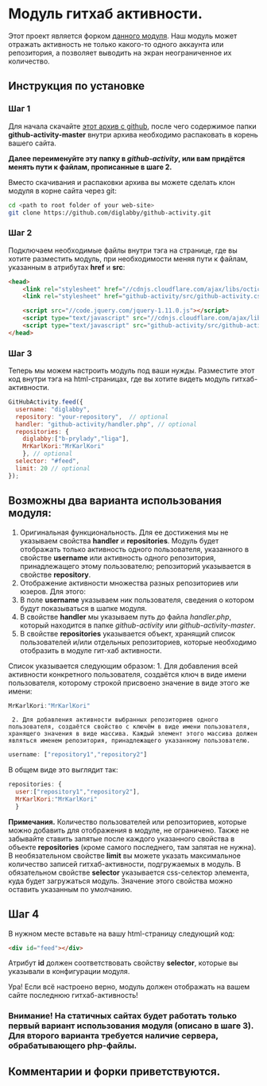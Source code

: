 # Модуль гитхаб активности.


Этот проект является форком [данного модуля](https://github.com/caseyscarborough/github-activity). Наш модуль может отражать активность не только какого-то одного аккаунта или репозитория, а позволяет выводить на экран неограниченное их количество.

## Инструкция по установке

### Шаг 1
Для начала скачайте [этот архив с github](https://github.com/diglabby/github-activity/archive/master.zip), после чего содержимое папки **github-activity-master** внутри архива необходимо распаковать в корень вашего сайта.

**Далее переименуйте эту папку в _github-activity_, или вам придётся менять пути к файлам, прописанные в шаге 2.**

Вместо скачивания и распаковки архива вы можете сделать клон модуля в корне сайта через git:

```bash
cd <path to root folder of your web-site>
git clone https://github.com/diglabby/github-activity.git
```

### Шаг 2

Подключаем необходимые файлы внутри тэга <head> на странице, где вы хотите разместить модуль, при необходимости меняя пути к файлам, указанным в атрибутах **href** и **src**:

```html
<head>
	<link rel="stylesheet" href="//cdnjs.cloudflare.com/ajax/libs/octicons/2.0.2/octicons.min.css">
	<link rel="stylesheet" href="github-activity/src/github-activity.css">

	<script src="//code.jquery.com/jquery-1.11.0.js"></script>
	<script type="text/javascript" src="//cdnjs.cloudflare.com/ajax/libs/mustache.js/0.7.2/mustache.min.js"></script>
	<script type="text/javascript" src="github-activity/src/github-activity.js"></script>
</head>
```

### Шаг 3

Теперь мы можем настроить модуль под ваши нужды. Разместите этот код внутри тэга <body> на html-страницах, где вы хотите видеть модуль гитхаб-активности.
	
```js
GitHubActivity.feed({
  username: "diglabby",
  repository: "your-repository",  // optional
  handler: "github-activity/handler.php", // optional
  repositories: {
  	diglabby:["b-prylady","liga"],
  	MrKarlKori:"MrKarlKori"
  	}, // optional
  selector: "#feed",
  limit: 20 // optional
});

```
## Возможны два варианта использования модуля:
1. Оригинальная функциональность. Для ее достижения мы не указываем свойства **handler** и **repositories**. Модуль будет отображать только активность одного пользователя, указанного в свойстве **username** или активность одного репозитория, принадлежащего этому пользователю; репозиторий указывается в  свойстве **repository**.
2. Отображение активности множества разных репозиториев или юзеров. Для этого:
 1. В поле **username** указываем ник пользователя, сведения о котором будут показываться в шапке модуля.
 2. В свойстве **handler** мы указываем путь до файла *handler.php*, который находится в папке *github-activity* или *github-activity-master*.
 3. В свойстве **repositories** указывается объект, хранящий список пользователей и/или отдельных репозиториев, которые необходимо отобразить в модуле гит-хаб активности.
   
   Список указывается следующим образом: 
     1. Для добавления всей активности конкретного пользователя, создаётся ключ в виде имени пользователя, которому строкой присвоено значение в виде этого же имени:
     
   ```js
   MrKarlKori:"MrKarlKori"
   ```
   
     2. Для добавления активности выбранных репозиториев одного пользователя, создаётся свойство с ключём в виде имени пользователя, хранящего значения в виде массива. Каждый элемент этого массива должен являться именем репозитория, принадлежащего указанному пользователю.
     
   ```js
   username: ["repository1","repository2"]
   ```
   
В общем виде это выглядит так:
```js
repositories: {
  user:["repository1","repository2"],
  MrKarlKori:"MrKarlKori"
  }
```

**Примечания.** Количество пользователей или репозиториев, которые можно добавить для отображения в модуле, не ограничено. Также не забывайте ставить запятые после каждого указанного свойства в объекте **repositories** (кроме самого последнего, там запятая не нужна). В необязательном свойстве **limit** вы можете указать максимальное количество записей гитхаб-активности, подгружаемых в модуль. В обязательном свойстве **selector** указывается css-селектор элемента, куда будет загружаться модуль. Значение этого свойства можно оставить указанным по умолчанию.

## Шаг 4

В нужном месте вставьте на вашу html-страницу следующий код:

```html
<div id="feed"></div>
```

Атрибут **id** должен соответствовать свойству **selector**, которые вы указывали в конфигурации модуля.

Ура! Если всё настроено верно, модуль должен отображать на вашем сайте последнюю гитхаб-активность!
   
### Внимание! На статичных сайтах будет работать только первый вариант использования модуля (описано в шаге 3). Для второго варианта требуется наличие сервера, обрабатывающего php-файлы.

## Комментарии и форки приветствуются.
